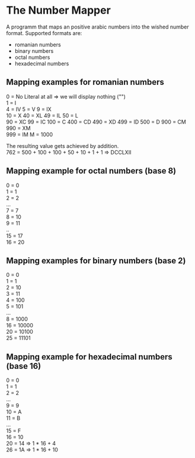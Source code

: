 # The Number Mapper

A programm that maps an positive arabic numbers into the wished number format.
Supported formats are:

* romanian numbers
* binary numbers
* octal numbers
* hexadecimal numbers

## Mapping examples for romanian numbers

0 = No Literal at all => we will display nothing ("")  
1 = I  
4 = IV
5 = V
9 = IX  
10 = X
40 = XL
49 = IL
50 = L  
90 = XC
99 = IC
100 = C
400 = CD
490 = XD
499 = ID
500 = D
900 = CM
990 = XM  
999 = IM
M = 1000  

The resulting value gets achieved by addition.  
762 = 500 + 100 + 100 + 50 + 10 + 1 + 1 => DCCLXII

## Mapping example for octal numbers (base 8)

0 = 0  
1 = 1  
2 = 2  
...  
7 = 7  
8 = 10  
9 = 11  
..  
15 = 17  
16 = 20  

## Mapping examples for binary numbers (base 2)

0 = 0  
1 = 1  
2 = 10  
3 = 11  
4 = 100  
5 = 101  
...  
8 = 1000  
16 = 10000  
20 = 10100  
25 = 11101

## Mapping example for hexadecimal numbers (base 16)

0 = 0  
1 = 1  
2 = 2  
...  
9 = 9  
10 = A  
11 = B  
...  
15 = F  
16 = 10  
20 = 14 => 1 * 16 + 4  
26 = 1A => 1 * 16 + 10
